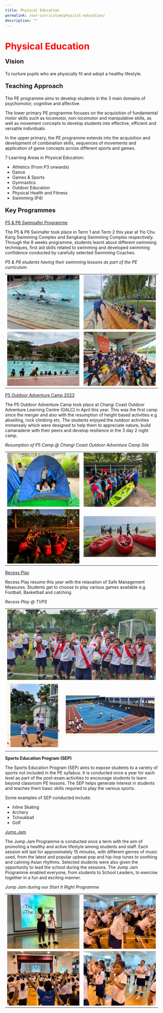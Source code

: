 ```yaml
---
title: Physical Education
permalink: /our-curriculum/physical-education/
description: ""
---
```

<h1 style="color:red;font-size:30px">Physical Education</h1>

<p style="font-size:20px"><strong>Vision</strong></p>To nurture pupils who are physically fit and adopt a healthy lifestyle.

<p style="font-size:20px"><strong>Teaching Approach</strong></p>
The PE programme aims to develop students in the 3 main domains of psychomotor, cognitive and affective.

The lower primary PE programme focuses on the acquisition of fundamental motor skills such as locomotor, non-locomotor and manipulative skills, as well as movement concepts to develop students into effective, efficient and versatile individuals.&nbsp;

In the upper primary, the PE programme extends into the acquisition and development of combination skills, sequences of movements and application of game concepts across different sports and games.

7 Learning Areas in Physical Education:
*   Athletics (From P3 onwards)
*   Dance    
*   Games &amp; Sports    
*   Gymnastics    
*   Outdoor Education    
*   Physical Health and Fitness   
*   Swimming (P4)

<p style="font-size:20px"><strong>Key Programmes</strong></p>

<u>P5 &amp; P6 Swimsafer Programme</u>

The P5 &amp; P6 Swimafer took place in Term 1 and Term 2 this year at Yio Chu Kang Swimming Complex and Sengkang Swimming Complex respectively. Through the 8 weeks programme, students learnt about different swimming techniques, first aid skills related to swimming and developed swimming confidence conducted by carefully selected Swimming Coaches.

*P5 &amp; P6 students having their swimming lessons as part of the PE curriculum.*
<table>
<tbody>
	<tr>
		<td><img src="/images/Physical%20Education/physicaled1.jpg"></td>
		<td><img src="/images/Physical%20Education/physicaled2.jpg"></td>
	</tr>
		<tr>
		<td><img src="/images/Physical%20Education/physicaled4.jpg"></td>
		<td><img src="/images/Physical%20Education/physicaled3.jpg"></td>
	</tr>
</tbody>
</table>

<u>P5 Outdoor Adventure Camp 2023</u>

The P5 Outdoor Adventure Camp took place at Changi Coast Outdoor Adventure Learning Centre (OALC) in April this year. This was the first camp since the merger and also with the resumption of height based activities e.g abseiling, rock climbing etc. The students enjoyed the outdoor activities immensely which were designed to help them to appreciate nature, build camaraderie with their peers and develop resilience in the 3 day 2 night camp.

*Resumption of P5 Camp @ Changi Coast Outdoor Adventure Camp Site*

<table>
<tbody>
	<tr>
		<td><img src="/images/Physical%20Education/physicaled5.jpg"></td>
		<td><img src="/images/Physical%20Education/physicaled6.jpg"></td>
	</tr>
		<tr>
		<td><img src="/images/Physical%20Education/physicaled7.jpg"></td>
		<td><img src="/images/Physical%20Education/physicaled8.jpg"></td>
	</tr>
</tbody>
</table>

<u>Recess Play</u>

Recess Play resume this year with the relaxation of Safe Management Measures. Students get to choose to play various games available e.g. Football, Basketball and catching.

*Recess Play @ TVPS*

<table>
<tbody>
	<tr>
		<td colspan="2"><center><img src="/images/Physical%20Education/physicaled9.jpg"></center></td>
	</tr>
	<tr>
		<td><img src="/images/Physical%20Education/physicaled71.png"></td>
		<td><img src="/images/Physical%20Education/physicaled10.png"></td>
	</tr>
</tbody>
</table>

**Sports Education Program (SEP)**

The Sports Education Program (SEP) aims to expose students to a variety of sports not included in the PE syllabus. It is conducted once a year for each level as part of the post-exam activities to encourage students to learn beyond classroom PE lessons. The SEP helps generate interest in students and teaches them basic skills required to play the various sports.

Some examples of SEP conducted include:

*   Inline Skating
*   Archery
*   Tchoukball    
*   Golf
    

<u>Jump Jam</u>

The Jump Jam Programme is conducted once a term with the aim of promoting a healthy and active lifestyle among students and staff. Each session will last for approximately 15 minutes, with different genres of music used, from the latest and popular upbeat pop and hip-hop tunes to soothing and calming Asian rhythms. Selected students were also given the opportunity to lead the school during the sessions. The Jump Jam Programme enabled everyone, from students to School Leaders, to exercise together in a fun and exciting manner.

*Jump Jam during our Start It RIght Programme*
<table>
<tbody>
	<tr>
		<td><img src="/images/Physical%20Education/physicaled11.jpg"></td>
		<td><img src="/images/Physical%20Education/physicaled12.jpg"></td>
	</tr>
		<tr>
		<td><img src="/images/Physical%20Education/physicaled13.jpg"></td>
		<td><img src="/images/Physical%20Education/physicaled14.jpg"></td>
	</tr>
</tbody>
</table>